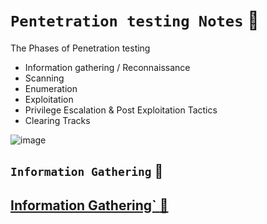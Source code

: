 # `Pentetration testing Notes` :smiling_face_with_three_hearts:

The Phases of Penetration testing
  - Information gathering / Reconnaissance
  - Scanning
  - Enumeration
  - Exploitation
  - Privilege Escalation & Post Exploitation Tactics
  - Clearing Tracks

![image](https://user-images.githubusercontent.com/42320878/189353053-459bc450-07f5-4ac8-877a-20597c20d5ae.png)

## `Information Gathering` :monocle_face:  

## [Information Gathering` :monocle_face:](https://github.com/phanimapvs/My-notes/blob/main/Assessment%20Methodologies/Information%20Gathering.md)
